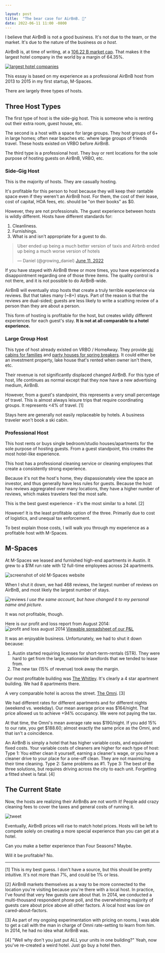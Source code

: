 ```yaml
---

layout: post
title:  "The bear case for AirBnB. 🐻"
date: 2022-06-11 11:00 -0800
---
```


I believe that AirBnB is not a good business. It's not due to the team, or the market. It's due to the nature of the business _as a host_.

AirBnB is, at time of writing, at a [106.22 B market cap](https://companiesmarketcap.com/airbnb/marketcap/). That makes it the largest hotel company in the world by a margin of 64.35%.

[![largest hotel companies](/img/airbnb/market-cap.png)](https://companiesmarketcap.com/hotels/largest-hotel-companies-by-market-cap/)

This essay is based on my experience as a professional AirBnB host from 2013 to 2015 in my first startup, M-Spaces.

There are largely three types of hosts.

## Three Host Types
The first type of host is the side-gig host. This is someone who is renting out their extra room, guest house, etc.

The second is a host with a space for large groups. They host groups of 6+ in large homes; often near beaches etc. where large groups of friends travel. These hosts existed on VRBO before AirBnB.

The third type is a professional host. They buy or rent locations for the sole purpose of hosting guests on AirBnB, VRBO, etc.

### Side-Gig Host
This is the majority of hosts. They are casually hosting. 

It's profitable for this person to host because they will keep their rantable space even if they weren't an AirBnB host. For them, the cost of their lease, cost of capital, HOA fees, etc. should be "on their books" as $0.

However, they are not professionals. The guest experience between hosts is wildly different. Hosts have different standards for:
1. Cleanliness.
2. Furnishings.
3. What is and isn't appropriate for a guest to do.

<blockquote class="twitter-tweet"><p lang="en" dir="ltr">Uber ended up being a much better version of taxis and Airbnb ended up being a much worse version of hotels</p>&mdash; Daniel (@growing_daniel) <a href="https://twitter.com/growing_daniel/status/1535489775875989504?ref_src=twsrc%5Etfw">June 11, 2022</a></blockquote> <script async src="https://platform.twitter.com/widgets.js" charset="utf-8"></script>

If you have stayed with AirBnB three or more times, you have experienced a disappointment regarding one of those three items. The quality control is not there, and it is not possible to do AirBnB-wide.

AirBnB will eventually stop hosts that create a truly terrible experience via reviews. But that takes many (~8+) stays. Part of the reason is that the reviews are dual-sided; guests are less likely to write a scathing review of a person than they are about a person.

This form of hosting is profitable for the host, but creates wildly different experiences for each guest's stay. **It is not at all comparable to a hotel experience.**

### Large Group Host
This type of host already existed on VRBO / HomeAway. They provide [ski cabins for families](https://www.vrbo.com/834746?unitId=1382685&noDates=true) and [party houses for spring breakers](https://www.vrbo.com/850255?noDates=true&unitId=1398194). It could either be an investment property, lake house that's rented when owner isn't there, etc.

Their revenue is not significantly displaced changed AirBnB. For this type of host, life continues as normal except that they now have a new advertising medium, AirBnB.

However, from a guest's standpoint, this represents a very small percentage of travel. This is almost always leisure trips that require coordinating groups. It represents <4% of travel. [1]

Stays here are generally not easily replaceable by hotels. A business traveler won't book a ski cabin.

### Professional Host
This host rents or buys single bedroom/studio houses/apartments for the sole purpose of hosting guests. From a guest standpoint, this creates the most hotel-like experience.

This host has a professional cleaning service or cleaning employees that create a consistently strong experience.

 Because it's not the host's home, they dispassionately view the space an investor, and thus generally have less rules for guests. Because the host has reviews aggregrated over many locations, they have a higher number of reviews, which makes travelers feel the most safe.

This is the best guest experience - it's the most similar to a hotel. [2]

However! It is the least profitable option of the three. Primarily due to cost of logistics, and unequal tax enforcement.

To best explain those costs, I will walk you through my experience as a profitable host with M-Spaces.

## M-Spaces
At M-Spaces we leased and furnished high-end apartments in Austin. It grew to a $1M run rate with 12 full-time employees across 24 apartments.

![screenshot of old M-Spaces website](/img/airbnb/m-spaces.png)

When I shut it down, we had 468 reviews, the largest number of reviews on AirBnB, and most likely the largest number of stays.

![reviews](/img/airbnb/reviews.png)
_I use the same account, but have changed it to my personal name and picture._

It was not profitable, though.

Here is our profit and loss report from August 2014:
![profit and loss august 2014](/img/airbnb/pandl.png)
[Viewable spreadsheet of our P&L](https://docs.google.com/spreadsheets/d/1g3grBA87ogIQO2y7Wu2koi58ZPp3-EIbI-nrTDlrRMU/edit?ouid=114879676993903287114&usp=sheets_home&ths=true)

It was an enjoyable business. Unfortunately, we had to shut it down because:
1. Austin started requiring licenses for short-term-rentals (STR). They were hard to get from the large, nationwide landlords that we tended to lease from.
2. The new tax (15% of revenue) took away the margin.

Our most profitable building was [The Whitley](https://whitleyaustin.com/). It's clearly a 4 star apartment building. We had 8 apartments there.

A very comparable hotel is across the street. [The Omni](https://www.omnihotels.com/hotels/austin-downtown). [3]

We had different rates for different apartments and for different nights (weekend vs. weekday). Our mean average price was $164/night. That price allowed us to achieve +94% occupancy. We were not paying the tax.

At that time, the Omni's mean average rate was $190/night. If you add 15% to our rate, you get $188.60; almost exactly the same price as the Omni, and that isn't a coincidence.

An AirBnB is simply a hotel that has higher variable costs, and equivalent fixed costs. Your variable costs of cleaners are higher for each type of host:
Type 1: You either clean it yourself, earning a cleaner's wage, or you have a cleaner drive to your place for a one-off clean. They are not maximizing their time cleaning.
Type 2: Same problems as #1.
Type 3: The best of the three solutions, but requires driving across the city to each unit. Forgetting a fitted sheet is fatal. [4]

## The Current State
Now, the hosts are realizing their AirBnBs are not worth it! People add crazy cleaning fees to cover the taxes and general costs of running it.

![tweet](/img/airbnb/tweet.png)

Eventually, AirBnB prices will rise to match hotel prices. Hosts will be left to compete solely on creating a more special experience than you can get at a hotel.

Can you make a better experience than Four Seasons? Maybe.

Will it be profitable? No.

---

[1] This is my best guess. I don't have a source, but this should be pretty intuitive. It's not more than 7%, and could be 1% or less.

[2] AirBnB markets themselves as a way to be more connected to the location you're visiting because you're there with a local host. In practice, I've found that very few guests care about that. In 2014, we conducted a multi-thousand respondent phone poll, and the overwhelming majority of guests care about price above all other factors. A local host was low on cared-about-factors.

[3] As part of my ongoing experimentation with pricing on rooms, I was able to get a call with the man in charge of Omni rate-setting to learn from him. In 2014, he had no idea what AirBnB was.

[4] "Well why don't you just put ALL your units in one building?" Yeah, now you've re-created a weird hotel. Just go buy a hotel then.
